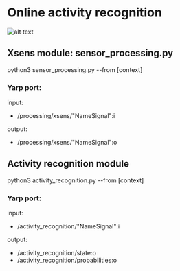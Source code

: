 # Online activity recognition


![alt text](https://github.com/inria-larsen/activity-recognition-prediction-wearable/blob/master/Classifiers/HMM/doc/img/diagram_online.png "Architecture online")

## Xsens module: sensor_processing.py

python3 sensor_processing.py --from [context]

### Yarp port:

input: 
* /processing/xsens/"NameSignal":i

output:
* /processing/xsens/"NameSignal":o

## Activity recognition module

python3 activity_recognition.py --from [context]

### Yarp port:

input: 
* /activity_recognition/"NameSignal":i

output:
* /activity_recognition/state:o
* /activity_recognition/probabilities:o
